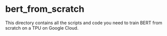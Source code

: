 # bert_from_scratch

This directory contains all the scripts and code you need to train BERT from scratch on a TPU on Google Cloud.
